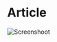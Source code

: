 # Article

![Screenshoot](https://github.com/rranndt/Article/assets/65359346/741d8fdb-00fd-448e-8f4d-75dad7f55995)
